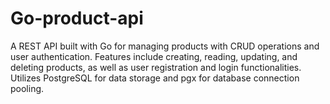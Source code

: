 # Go-product-api
 A REST API built with Go for managing products with CRUD operations and user authentication. Features include creating, reading, updating, and deleting products, as well as user registration and login functionalities. Utilizes PostgreSQL for data storage and pgx for database connection pooling.
